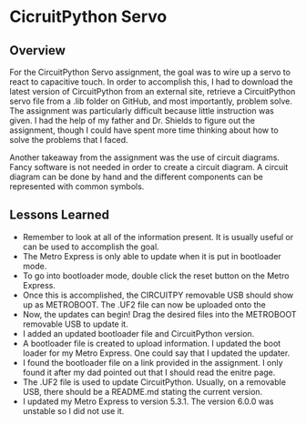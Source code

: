 # CicruitPython Servo 

## Overview
For the CircuitPython Servo assignment, the goal was to wire up a servo to react to capacitive touch. In order to accomplish this, I had to download the latest version of CircuitPython from an external site, retrieve a CircuitPython servo file from a .lib folder on GitHub, and most importantly, problem solve.
The assignment was particularly difficult because little instruction was given. I had the help of my father and Dr. Shields to figure out the assignment, though I could have spent more time thinking about how to solve the problems that I faced.

Another takeaway from the assignment was the use of circuit diagrams. Fancy software is not needed in order to create a circuit diagram. A circuit diagram can be done by hand and the different components can be represented with common symbols.

## Lessons Learned
* Remember to look at all of the information present. It is usually useful or can be used to accomplish the goal.
* The Metro Express is only able to update when it is put in bootloader mode. 
* To go into bootloader mode, double click the reset button on the Metro Express.
* Once this is accomplished, the CIRCUITPY removable USB should show up as METROBOOT. The .UF2 file can now be uploaded onto the 
* Now, the updates can begin! Drag the desired files into the METROBOOT removable USB to update it. 
* I added an updated bootloader file and CircuitPython version.
* A bootloader file is created to upload information. I updated the boot loader for my Metro Express. One could say that I updated the updater.
* I found the bootloader file on a link provided in the assignment. I only found it after my dad pointed out that I should read the enitre page. 
* The .UF2 file is used to update CircuitPython. Usually, on a removable USB, there should be a README.md stating the current version.
* I updated my Metro Express to version 5.3.1. The version 6.0.0 was unstable so I did not use it.
